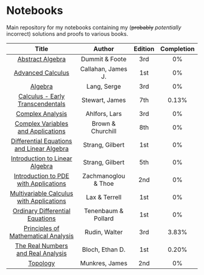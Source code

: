 
# Notebooks
Main repository for my notebooks containing my (~~probably~~ *potentially* incorrect) solutions and proofs to various books.

| Title | Author | Edition | Completion |
| :-----: | :------: | :-------: | :---: |
| [Abstract Algebra](https://github.com/jflopezfernandez/books-notebooks-mathematics-abstract-algebra) | Dummit & Foote | 3rd | 0% |
| [Advanced Calculus](https://github.com/jflopezfernandez/books-notebooks-mathematics-callahan-advanced-calculus) | Callahan, James J. | 1st | 0% |
| [Algebra](https://github.com/jflopezfernandez/books-notebooks-mathematics-lang-algebra) | Lang, Serge | 3rd | 0% |
| [Calculus - Early Transcendentals](https://github.com/jflopezfernandez/books-notebooks-mathematics-stewart-calculus-et-7) | Stewart, James | 7th | 0.13% |
| [Complex Analysis](https://github.com/jflopezfernandez/books-notebooks-mathematics-ahlfors-complex-analysis.git) | Ahlfors, Lars | 3rd | 0% |
| [Complex Variables and Applications](https://github.com/jflopezfernandez/books-notebooks-mathematics-brown-churchill-complex-variables-and) | Brown & Churchill | 8th | 0% |
| [Differential Equations and Linear Algebra](https://github.com/jflopezfernandez/books-notebooks-mathematics-strang-differential-eq-and-la) | Strang, Gilbert | 1st | 0% |
| [Introduction to Linear Algebra](https://github.com/jflopezfernandez/books-notebooks-mathematics-strang-intro-linear-algebra-5) | Strang, Gilbert | 5th | 0% |
| [Introduction to PDE with Applications](https://github.com/jflopezfernandez/books-notebooks-mathematics-zachmanoglou-thoe-intro-pde-wa.git) | Zachmanoglou & Thoe | 2nd | 0% |
| [Multivariable Calculus with Applications](https://github.com/jflopezfernandez/books-notebooks-mathematics-lax-and-terrell-multivariable-calculus) | Lax & Terrell | 1st | 0% |
| [Ordinary Differential Equations](https://github.com/jflopezfernandez/books-notebooks-mathematics-tenenbaum-pollard-ode.git) | Tenenbaum & Pollard | 1st | 0% |
| [Principles of Mathematical Analysis](https://github.com/jflopezfernandez/books-notebooks-mathematics-rudin-principles-of-mathematical-analysis "Principles of Mathematical Analysis - Github Repository") | Rudin, Walter | 3rd | 3.83% |
| [The Real Numbers and Real Analysis](https://github.com/jflopezfernandez/books-notebooks-mathematics-bloch-real-numbers-and-real-analysis) | Bloch, Ethan D. | 1st | 0.20% |
| [Topology](https://github.com/jflopezfernandez/books-notebooks-mathematics-munkres-topology) | Munkres, James | 2nd | 0% |
